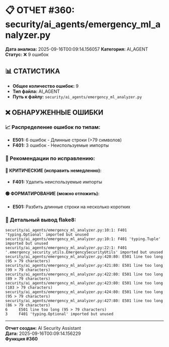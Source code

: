 # 📋 ОТЧЕТ #360: security/ai_agents/emergency_ml_analyzer.py

**Дата анализа:** 2025-09-16T00:09:14.156057
**Категория:** AI_AGENT
**Статус:** ❌ 9 ошибок

## 📊 СТАТИСТИКА

- **Общее количество ошибок:** 9
- **Тип файла:** AI_AGENT
- **Путь к файлу:** `security/ai_agents/emergency_ml_analyzer.py`

## ❌ ОБНАРУЖЕННЫЕ ОШИБКИ

### 📈 Распределение ошибок по типам:

- **E501:** 6 ошибок - Длинные строки (>79 символов)
- **F401:** 3 ошибок - Неиспользуемые импорты

### 🎯 Рекомендации по исправлению:

#### 🔴 КРИТИЧЕСКИЕ (исправить немедленно):
- **F401:** Удалить неиспользуемые импорты

#### 🟢 ФОРМАТИРОВАНИЕ (можно отложить):
- **E501:** Разбить длинные строки на несколько коротких

### 📝 Детальный вывод flake8:

```
security/ai_agents/emergency_ml_analyzer.py:10:1: F401 'typing.Optional' imported but unused
security/ai_agents/emergency_ml_analyzer.py:10:1: F401 'typing.Tuple' imported but unused
security/ai_agents/emergency_ml_analyzer.py:22:1: F401 '.emergency_security_utils.EmergencySecurityUtils' imported but unused
security/ai_agents/emergency_ml_analyzer.py:420:80: E501 line too long (95 > 79 characters)
security/ai_agents/emergency_ml_analyzer.py:421:80: E501 line too long (99 > 79 characters)
security/ai_agents/emergency_ml_analyzer.py:422:80: E501 line too long (89 > 79 characters)
security/ai_agents/emergency_ml_analyzer.py:423:80: E501 line too long (103 > 79 characters)
security/ai_agents/emergency_ml_analyzer.py:424:80: E501 line too long (95 > 79 characters)
security/ai_agents/emergency_ml_analyzer.py:427:80: E501 line too long (86 > 79 characters)
6     E501 line too long (95 > 79 characters)
3     F401 'typing.Optional' imported but unused

```

---
**Отчет создан:** AI Security Assistant  
**Дата:** 2025-09-16T00:09:14.156229  
**Функция #360**

